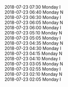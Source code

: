 2018-07-23 07:30 Monday  I  
2018-07-23 06:40 Monday  N  
2018-07-23 06:30 Monday  I  
2018-07-23 06:05 Monday  N  
2018-07-23 06:00 Monday  I  
2018-07-23 05:10 Monday  N  
2018-07-23 05:05 Monday  I  
2018-07-23 04:35 Monday  N  
2018-07-23 04:30 Monday  I  
2018-07-23 04:15 Monday  N  
2018-07-23 04:10 Monday  I  
2018-07-23 03:05 Monday  N  
2018-07-23 02:55 Monday  I  
2018-07-23 02:10 Monday  N  
2018-07-23 02:05 Monday  I  

